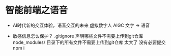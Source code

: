 # 智能前端之语音
- AI时代新的交互体验，语音交互的未来
  虚拟数字人  AIGC 文字 -> 语音

- 敏感信息怎么保护？
  .gitignore  声明哪些文件不需要上传到git仓库
  node_modules/ 目录下的所有文件不需要上传到git仓库  太大了  没有必要提交 npm i 
